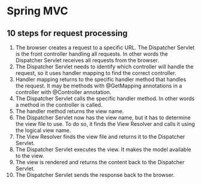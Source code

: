 Spring MVC
==========

10 steps for request processing
-------------------------------

1. The browser creates a request to a specific URL. The Dispatcher Servlet is the front controller handling all requests. 
    In other words the Dispatcher Servlet receives all requests from the browser.
2. The Dispatcher Servlet needs to identify which controller will handle the request, 
    so it uses handler mapping to find the correct controller.
3. Handler mapping returns to the specific handler method that handles the request. 
    It may be methods with @GetMapping annotations in a controller with @Controller annotation.
4. The Dispatcher Servlet calls the specific handler method. In other words a method in the controller is called.
5. The handler method returns the view name.
6. The Dispatcher Servlet now has the view name, but it has to determine the view file to use. 
    To do so, it finds the View Resolver and calls it using the logical view name.
7. The View Resolver finds the view file and returns it to the Dispatcher Servlet.
8. The Dispatcher Servlet executes the view. It makes the model available to the view.
9. The view is rendered and returns the content back to the Dispatcher Servlet.
10. The Dispatcher Servlet sends the response back to the browser.
